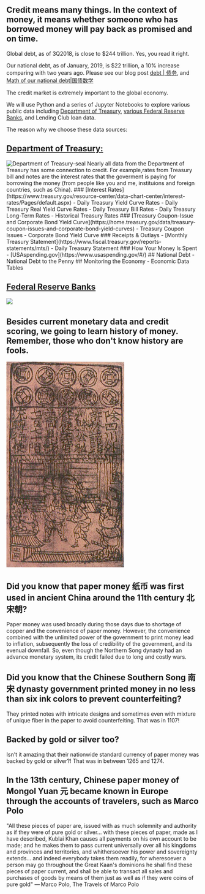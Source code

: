 ## Credit means many things.  In the context of money, it means whether someone who has borrowed money will pay back as promised and on time.  

Global debt, as of 3Q2018, is close to $244 trillion.  Yes, you read it right.

Our national debt, as of January, 2019, is $22 trillion, a 10% increase comparing with two years ago.  Please see our blog post [debt | 债务](https://www.magicmathmandarin.org/debt-债务/), and [Math of our national debt|国债数学](https://www.magicmathmandarin.org/math-for-our-national-debt/)

The credit market is extremely important to the global economy.

We will use Python and a series of Jupyter Notebooks to explore various public data including [Department of Treasury](https://home.treasury.gov/), [various Federal Reserve Banks](https://www.federalreserve.gov/aboutthefed.htm), and Lending Club loan data. 

The reason why we choose these data sources:

## [Department of Treasury:](https://home.treasury.gov/) 
<img src="https://www.treasury.gov/about/budget-performance/strategic-plan/PublishingImages/Treasury-seal.jpg" alt="Department of Treasury-seal"  width="300" style="float: center;"/>
Nearly all data from the Department of Treasury has some connection to credit.  For example,rates from Treasury bill and notes are the interest rates that the goverment is paying for borrowing the money (from people like you and me, instituions and foreign countries, such as China).
###  [Interest Rates](https://www.treasury.gov/resource-center/data-chart-center/interest-rates/Pages/default.aspx)
- Daily Treasury Yield Curve Rates
- Daily Treasury Real Yield Curve Rates
- Daily Treasury Bill Rates
- Daily Treasury Long-Term Rates
- Historical Treasury Rates
### [Treasury Coupon-Issue and Corporate Bond Yield Curve](https://home.treasury.gov/data/treasury-coupon-issues-and-corporate-bond-yield-curves)
- Treasury Coupon Issues
- Corporate Bond Yield Curve
###  Receipts & Outlays
- [Monthly Treasury Statement](https://www.fiscal.treasury.gov/reports-statements/mts/) 
- Daily Treasury Statement
### How Your Money Is Spent
- [USAspending.gov](https://www.usaspending.gov/#/)
## National Debt
- National Debt to the Penny
## Monitoring the Economy
- Economic Data Tables

## [Federal Reserve Banks](https://www.federalreserve.gov/aboutthefed/structure-federal-reserve-system.htm)
<img src="https://www.federalreserve.gov/photogallery/files/ec_05.jpg"  width="300" style="float: center;"/>

## Besides current monetary data and credit scoring, we going to learn history of money.  Remember, those who don't know history are fools. 
![title](images/Jiao_zi.jpg)

## Did you know that paper money 纸币 was first used in ancient China around the 11th century 北宋朝?  
Paper money was used broadly during those days due to shortage of copper and the convenience of paper money.   However, the convenience combined with the unlimited power of the government to print money lead to inflation, subsequently the loss of credibility of the government, and its evenual downfall. So, even though the Northern Song dynasty had an advance monetary system, its credit failed due to long and costly wars. 

## Did you know that the Chinese Southern Song 南宋 dynasty government printed money in no less than six ink colors to prevent counterfeiting?
They printed notes with intricate designs and sometimes even with mixture of unique fiber in the paper to avoid counterfeiting.   That was in 1107!

## Backed by gold or silver too? 
Isn't it amazing that their nationwide standard currency of paper money was backed by gold or silver?!  That was in between 1265 and 1274.  

## In the 13th century, Chinese paper money of Mongol Yuan 元 became known in Europe through the accounts of travelers, such as Marco Polo

"All these pieces of paper are, issued with as much solemnity and authority as if they were of pure gold or silver... with these pieces of paper, made as I have described, Kublai Khan causes all payments on his own account to be made; and he makes them to pass current universally over all his kingdoms and provinces and territories, and whithersoever his power and sovereignty extends... and indeed everybody takes them readily, for wheresoever a person may go throughout the Great Kaan's dominions he shall find these pieces of paper current, and shall be able to transact all sales and purchases of goods by means of them just as well as if they were coins of pure gold"
— Marco Polo, The Travels of Marco Polo

